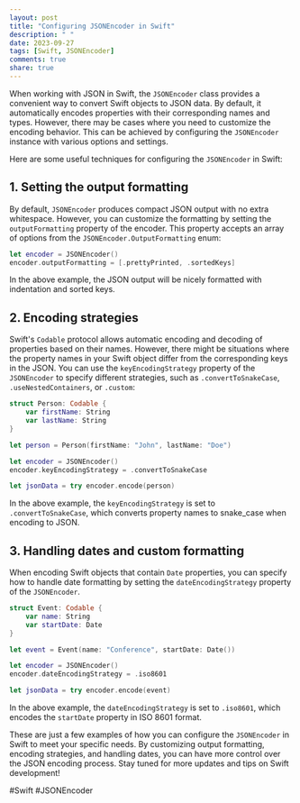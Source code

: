 ```yaml
---
layout: post
title: "Configuring JSONEncoder in Swift"
description: " "
date: 2023-09-27
tags: [Swift, JSONEncoder]
comments: true
share: true
---
```


When working with JSON in Swift, the `JSONEncoder` class provides a convenient way to convert Swift objects to JSON data. By default, it automatically encodes properties with their corresponding names and types. However, there may be cases where you need to customize the encoding behavior. This can be achieved by configuring the `JSONEncoder` instance with various options and settings.

Here are some useful techniques for configuring the `JSONEncoder` in Swift:

## 1. Setting the output formatting

By default, `JSONEncoder` produces compact JSON output with no extra whitespace. However, you can customize the formatting by setting the `outputFormatting` property of the encoder. This property accepts an array of options from the `JSONEncoder.OutputFormatting` enum:

```swift
let encoder = JSONEncoder()
encoder.outputFormatting = [.prettyPrinted, .sortedKeys]
```

In the above example, the JSON output will be nicely formatted with indentation and sorted keys.

## 2. Encoding strategies

Swift's `Codable` protocol allows automatic encoding and decoding of properties based on their names. However, there might be situations where the property names in your Swift object differ from the corresponding keys in the JSON. You can use the `keyEncodingStrategy` property of the `JSONEncoder` to specify different strategies, such as `.convertToSnakeCase`, `.useNestedContainers`, or `.custom`:

```swift
struct Person: Codable {
    var firstName: String
    var lastName: String
}

let person = Person(firstName: "John", lastName: "Doe")

let encoder = JSONEncoder()
encoder.keyEncodingStrategy = .convertToSnakeCase

let jsonData = try encoder.encode(person)
```
In the above example, the `keyEncodingStrategy` is set to `.convertToSnakeCase`, which converts property names to snake_case when encoding to JSON.

## 3. Handling dates and custom formatting

When encoding Swift objects that contain `Date` properties, you can specify how to handle date formatting by setting the `dateEncodingStrategy` property of the `JSONEncoder`. 

```swift
struct Event: Codable {
    var name: String
    var startDate: Date
}

let event = Event(name: "Conference", startDate: Date())

let encoder = JSONEncoder()
encoder.dateEncodingStrategy = .iso8601

let jsonData = try encoder.encode(event)
```

In the above example, the `dateEncodingStrategy` is set to `.iso8601`, which encodes the `startDate` property in ISO 8601 format.

These are just a few examples of how you can configure the `JSONEncoder` in Swift to meet your specific needs. By customizing output formatting, encoding strategies, and handling dates, you can have more control over the JSON encoding process. Stay tuned for more updates and tips on Swift development!

\#Swift \#JSONEncoder